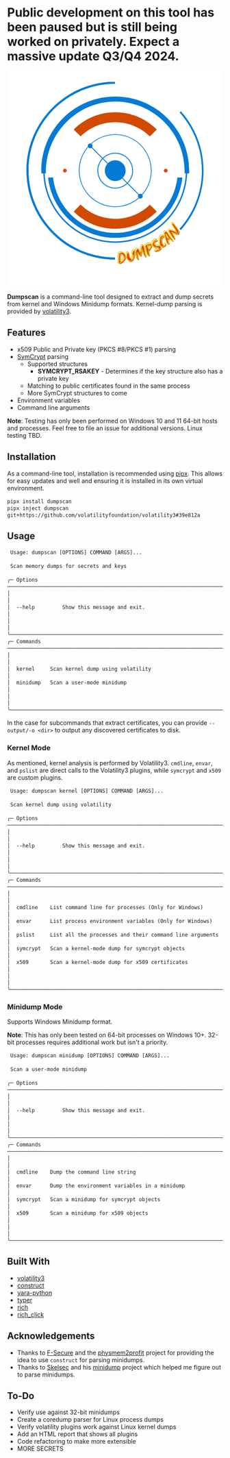 # Public development on this tool has been paused but is still being worked on privately. Expect a massive update Q3/Q4 2024. 

<p align="center">
  <img width="500" height="500" src="https://raw.githubusercontent.com/daddycocoaman/dumpscan/main/docs/dumpscan.png">
</p>

**Dumpscan** is a command-line tool designed to extract and dump secrets from kernel and Windows Minidump formats. Kernel-dump parsing is provided by [volatility3](https://github.com/volatilityfoundation/volatility3).

## Features

- x509 Public and Private key (PKCS #8/PKCS #1) parsing
- [SymCrypt](https://github.com/microsoft/SymCrypt) parsing
  - Supported structures
    - **SYMCRYPT_RSAKEY** - Determines if the key structure also has a private key
  - Matching to public certificates found in the same process
  - More SymCrypt structures to come
- Environment variables
- Command line arguments

**Note**: Testing has only been performed on Windows 10 and 11 64-bit hosts and processes. Feel free to file an issue for additional versions. Linux testing TBD.

## Installation

As a command-line tool, installation is recommended using [pipx](https://github.com/pypa/pipx). This allows for easy updates and well and ensuring it is installed in its own virtual environment.

```
pipx install dumpscan
pipx inject dumpscan git+https://github.com/volatilityfoundation/volatility3#39e812a
```

## Usage

```
 Usage: dumpscan [OPTIONS] COMMAND [ARGS]...

 Scan memory dumps for secrets and keys

╭─ Options ────────────────────────────────────────────────────────────────────────────────────────╮
│                                                                                                  │
│  --help         Show this message and exit.                                                      │
│                                                                                                  │
╰──────────────────────────────────────────────────────────────────────────────────────────────────╯
╭─ Commands ───────────────────────────────────────────────────────────────────────────────────────╮
│                                                                                                  │
│  kernel     Scan kernel dump using volatility                                                    │
│  minidump   Scan a user-mode minidump                                                            │
│                                                                                                  │
╰──────────────────────────────────────────────────────────────────────────────────────────────────╯
```

In the case for subcommands that extract certificates, you can provide `--output/-o <dir>` to output any discovered certificates to disk.  

### Kernel Mode

As mentioned, kernel analysis is performed by Volatility3. `cmdline`, `envar`, and `pslist` are direct calls to the Volatility3 plugins, while `symcrypt` and `x509` are custom plugins.

```
 Usage: dumpscan kernel [OPTIONS] COMMAND [ARGS]...

 Scan kernel dump using volatility

╭─ Options ────────────────────────────────────────────────────────────────────────────────────────╮
│                                                                                                  │
│  --help         Show this message and exit.                                                      │
│                                                                                                  │
╰──────────────────────────────────────────────────────────────────────────────────────────────────╯
╭─ Commands ───────────────────────────────────────────────────────────────────────────────────────╮
│                                                                                                  │
│  cmdline    List command line for processes (Only for Windows)                                   │
│  envar      List process environment variables (Only for Windows)                                │
│  pslist     List all the processes and their command line arguments                              │
│  symcrypt   Scan a kernel-mode dump for symcrypt objects                                         │
│  x509       Scan a kernel-mode dump for x509 certificates                                        │
│                                                                                                  │
╰──────────────────────────────────────────────────────────────────────────────────────────────────╯
```

### Minidump Mode

Supports Windows Minidump format.

**Note**: This has only been tested on 64-bit processes on Windows 10+. 32-bit processes requires additional work but isn't a priority.


```
 Usage: dumpscan minidump [OPTIONS] COMMAND [ARGS]...

 Scan a user-mode minidump

╭─ Options ────────────────────────────────────────────────────────────────────────────────────────╮
│                                                                                                  │
│  --help         Show this message and exit.                                                      │
│                                                                                                  │
╰──────────────────────────────────────────────────────────────────────────────────────────────────╯
╭─ Commands ───────────────────────────────────────────────────────────────────────────────────────╮
│                                                                                                  │
│  cmdline    Dump the command line string                                                         │
│  envar      Dump the environment variables in a minidump                                         │
│  symcrypt   Scan a minidump for symcrypt objects                                                 │
│  x509       Scan a minidump for x509 objects                                                     │
│                                                                                                  │
╰──────────────────────────────────────────────────────────────────────────────────────────────────╯
```

## Built With
- [volatility3](https://github.com/volatilityfoundation/volatility3)
- [construct](https://github.com/construct/construct)
- [yara-python](https://github.com/VirusTotal/yara-python)
- [typer](https://github.com/tiangolo/typer)
- [rich](https://github.com/Textualize/rich)
- [rich_click](https://github.com/ewels/rich-click)
  
## Acknowledgements
- Thanks to [F-Secure](https://github.com/FSecureLABS) and the [physmem2profit](https://github.com/FSecureLABS/physmem2profit) project for providing the idea to use `construct` for parsing minidumps.
- Thanks to [Skelsec](https://github.com/skelsec) and his [minidump](https://github.com/skelsec/minidump) project which helped me figure out to parse minidumps.


## To-Do

- Verify use against 32-bit minidumps
- Create a coredump parser for Linux process dumps
- Verify volatility plugins work against Linux kernel dumps
- Add an HTML report that shows all plugins
- Code refactoring to make more extensible
- MORE SECRETS
